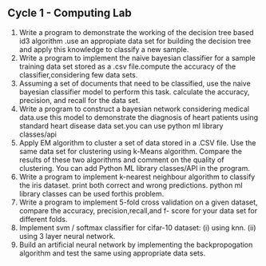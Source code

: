## **Cycle 1 - Computing Lab**
  1. Write a program to demonstrate the working of the decision tree based
id3 algorithm .use an appropiate data set for building the decision tree and
apply this knowledge to classify a new sample. 
2. Write a program to implement the naive bayesian classifier for a sample
training data set stored as a .csv file.compute the accuracy of the
classifier,considering few data sets.
3. Assuming a set of documents that need to be classified, use the naive
bayesian classifier model to perform this task. calculate the accuracy,
precision, and recall for the data set.
4. Write a program to construct a bayesian network considering medical
data.use this model to demonstrate the diagnosis of heart patients using
standard heart disease data set.you can use python ml library classes/api
5. Apply EM algorithm to cluster a set of data stored in a .CSV file. Use
the same data set for clustering using k-Means algorithm. Compare the
results of these two algorithms and comment on the quality of clustering.
You can add Python ML library classes/API in the program.
6. Write a program to implement k-nearest neighbour algorithm to classify
the iris dataset. print both correct and wrong predictions. python ml library
classes can be used forthis problem.
7. Write a program to implement 5-fold cross validation on a given dataset,
compare the accuracy, precision,recall,and f- score for your data set for
different folds.
8. Implement svm / softmax classifier for cifar-10 dataset:
(i) using knn.
(ii) using 3 layer neural network.
9. Build an artificial neural network by implementing the backpropogation
algorithm and test the same using appropriate data sets.
